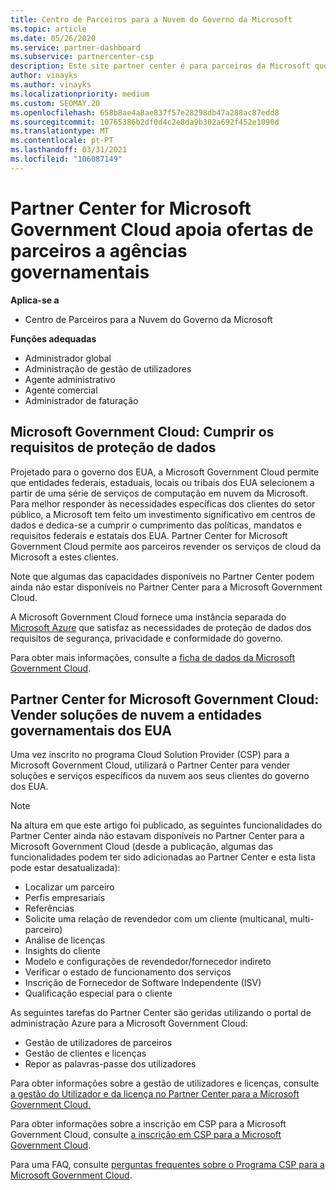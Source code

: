 ```yaml
---
title: Centro de Parceiros para a Nuvem do Governo da Microsoft
ms.topic: article
ms.date: 05/26/2020
ms.service: partner-dashboard
ms.subservice: partnercenter-csp
description: Este site partner center é para parceiros da Microsoft que oferecem soluções de nuvem da Microsoft a clientes que trabalham com agências governamentais nos Estados Unidos.
author: vinayks
ms.author: vinayks
ms.localizationpriority: medium
ms.custom: SEOMAY.20
ms.openlocfilehash: 658b8ae4a8ae837f57e28298db47a288ac87edd8
ms.sourcegitcommit: 10765386b2df0d4c2e8da9b302a692f452e1090d
ms.translationtype: MT
ms.contentlocale: pt-PT
ms.lasthandoff: 03/31/2021
ms.locfileid: "106087149"
---
```

# <a name="partner-center-for-microsoft-government-cloud-supports-partner-offers-to-government-agencies"></a>Partner Center for Microsoft Government Cloud apoia ofertas de parceiros a agências governamentais

**Aplica-se a**

- Centro de Parceiros para a Nuvem do Governo da Microsoft

**Funções adequadas**

- Administrador global
- Administração de gestão de utilizadores
- Agente administrativo
- Agente comercial
- Administrador de faturação

## <a name="microsoft-government-cloud-meeting-data-protection-requirements"></a>Microsoft Government Cloud: Cumprir os requisitos de proteção de dados

Projetado para o governo dos EUA, a Microsoft Government Cloud permite que entidades federais, estaduais, locais ou tribais dos EUA selecionem a partir de uma série de serviços de computação em nuvem da Microsoft. Para melhor responder às necessidades específicas dos clientes do setor público, a Microsoft tem feito um investimento significativo em centros de dados e dedica-se a cumprir o cumprimento das políticas, mandatos e requisitos federais e estatais dos EUA. Partner Center for Microsoft Government Cloud permite aos parceiros revender os serviços de cloud da Microsoft a estes clientes.

Note que algumas das capacidades disponíveis no Partner Center podem ainda não estar disponíveis no Partner Center para a Microsoft Government Cloud.

A Microsoft Government Cloud fornece uma instância separada do [Microsoft Azure](https://azure.microsoft.com/overview/clouds/government/) que satisfaz as necessidades de proteção de dados dos requisitos de segurança, privacidade e conformidade do governo. 

Para obter mais informações, consulte a [ficha de dados da Microsoft Government Cloud](https://download.microsoft.com/download/C/9/C/C9CA3002-DFC4-4ADA-841F-DF42AEC042FB/Microsoft_Azure_Government_Datasheet_EN_US.PDF).

## <a name="partner-center-for-microsoft-government-cloud-selling-cloud-solutions-to-us-government-entities"></a>Partner Center for Microsoft Government Cloud: Vender soluções de nuvem a entidades governamentais dos EUA

Uma vez inscrito no programa Cloud Solution Provider (CSP) para a Microsoft Government Cloud, utilizará o Partner Center para vender soluções e serviços específicos da nuvem aos seus clientes do governo dos EUA. 

> [!NOTE]  
> Na altura em que este artigo foi publicado, as seguintes funcionalidades do Partner Center ainda não estavam disponíveis no Partner Center para a Microsoft Government Cloud (desde a publicação, algumas das funcionalidades podem ter sido adicionadas ao Partner Center e esta lista pode estar desatualizada):

- Localizar um parceiro
- Perfis empresariais
- Referências
- Solicite uma relação de revendedor com um cliente (multicanal, multi-parceiro)
- Análise de licenças
- Insights do cliente
- Modelo e configurações de revendedor/fornecedor indireto
- Verificar o estado de funcionamento dos serviços
- Inscrição de Fornecedor de Software Independente (ISV)
- Qualificação especial para o cliente

As seguintes tarefas do Partner Center são geridas utilizando o portal de administração Azure para a Microsoft Government Cloud: 

- Gestão de utilizadores de parceiros
- Gestão de clientes e licenças
- Repor as palavras-passe dos utilizadores

Para obter informações sobre a gestão de utilizadores e licenças, consulte [a gestão do Utilizador e da licença no Partner Center para a Microsoft Government Cloud.](user-management-in-partner-center-for-microsoft-us-govt-cloud.md)

Para obter informações sobre a inscrição em CSP para a Microsoft Government Cloud, consulte [a inscrição em CSP para a Microsoft Government Cloud](enroll-in-csp-for-microsoft-us-govt-cloud.md).

Para uma FAQ, consulte [perguntas frequentes sobre o Programa CSP para a Microsoft Government Cloud](faq-for-us-govt-cloud.md).
